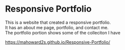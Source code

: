 # Responsive Portfolio

<!--Description of the Repository-->
This is a website that created a responsive portfolio.  
It has an about me page, portfolio, and contact me.  
The portfolio portion shows some of the colleciton I have

<!--Here is a link to the active site-->
https://mahoward2s.github.io/Responsive-Portfolio/

<!--Screen Shot-->



